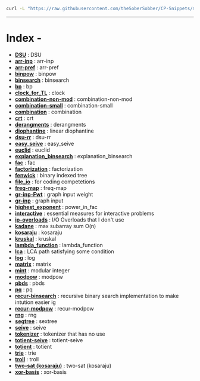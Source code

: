 ```bash
curl -L "https://raw.githubusercontent.com/theSoberSobber/CP-Snippets/main/snippets.json" > snippets.json
```
---
# Index - 


- **[DSU](https://github.com/theSoberSobber/CP-Snippets/blob/main/snippets.json#L2)** : DSU 
- **[arr-inp](https://github.com/theSoberSobber/CP-Snippets/blob/main/snippets.json#L37)** : arr-inp 
- **[arr-pref](https://github.com/theSoberSobber/CP-Snippets/blob/main/snippets.json#L45)** : arr-pref 
- **[binpow](https://github.com/theSoberSobber/CP-Snippets/blob/main/snippets.json#L53)** : binpow 
- **[binsearch](https://github.com/theSoberSobber/CP-Snippets/blob/main/snippets.json#L68)** : binsearch 
- **[bp](https://github.com/theSoberSobber/CP-Snippets/blob/main/snippets.json#L89)** : bp 
- **[clock_for_TL](https://github.com/theSoberSobber/CP-Snippets/blob/main/snippets.json#L167)** : clock 
- **[combination-non-mod](https://github.com/theSoberSobber/CP-Snippets/blob/main/snippets.json#L179)** : combination-non-mod 
- **[combination-small](https://github.com/theSoberSobber/CP-Snippets/blob/main/snippets.json#L196)** : combination-small 
- **[combination](https://github.com/theSoberSobber/CP-Snippets/blob/main/snippets.json#L212)** : combination 
- **[crt](https://github.com/theSoberSobber/CP-Snippets/blob/main/snippets.json#L225)** : crt 
- **[derangments](https://github.com/theSoberSobber/CP-Snippets/blob/main/snippets.json#L249)** : derangments 
- **[diophantine](https://github.com/theSoberSobber/CP-Snippets/blob/main/snippets.json#L262)** : linear diophantine 
- **[dsu-rr](https://github.com/theSoberSobber/CP-Snippets/blob/main/snippets.json#L338)** : dsu-rr 
- **[easy_seive](https://github.com/theSoberSobber/CP-Snippets/blob/main/snippets.json#L377)** : easy_seive 
- **[euclid](https://github.com/theSoberSobber/CP-Snippets/blob/main/snippets.json#L396)** : euclid 
- **[explanation_binsearch](https://github.com/theSoberSobber/CP-Snippets/blob/main/snippets.json#L421)** : explanation_binsearch 
- **[fac](https://github.com/theSoberSobber/CP-Snippets/blob/main/snippets.json#L456)** : fac 
- **[factorization](https://github.com/theSoberSobber/CP-Snippets/blob/main/snippets.json#L470)** : factorization 
- **[fenwick](https://github.com/theSoberSobber/CP-Snippets/blob/main/snippets.json#L500)** : binary indexed tree 
- **[file_io](https://github.com/theSoberSobber/CP-Snippets/blob/main/snippets.json#L540)** : for coding competetions 
- **[freq-map](https://github.com/theSoberSobber/CP-Snippets/blob/main/snippets.json#L550)** : freq-map 
- **[gr-inp-Fwt](https://github.com/theSoberSobber/CP-Snippets/blob/main/snippets.json#L561)** : graph input weight 
- **[gr-inp](https://github.com/theSoberSobber/CP-Snippets/blob/main/snippets.json#L574)** : graph input 
- **[highest_exponent](https://github.com/theSoberSobber/CP-Snippets/blob/main/snippets.json#L587)** : power_in_fac 
- **[interactive](https://github.com/theSoberSobber/CP-Snippets/blob/main/snippets.json#L602)** : essential measures for interactive problems 
- **[ip-overloads](https://github.com/theSoberSobber/CP-Snippets/blob/main/snippets.json#L627)** : I/O Overloads that I don't use 
- **[kadane](https://github.com/theSoberSobber/CP-Snippets/blob/main/snippets.json#L644)** : max subarray sum O(n) 
- **[kosaraju](https://github.com/theSoberSobber/CP-Snippets/blob/main/snippets.json#L660)** : kosaraju 
- **[kruskal](https://github.com/theSoberSobber/CP-Snippets/blob/main/snippets.json#L740)** : kruskal 
- **[lambda_function](https://github.com/theSoberSobber/CP-Snippets/blob/main/snippets.json#L761)** : lambda_function 
- **[lca](https://github.com/theSoberSobber/CP-Snippets/blob/main/snippets.json#L770)** : LCA path satisfying some condition 
- **[log](https://github.com/theSoberSobber/CP-Snippets/blob/main/snippets.json#L831)** : log 
- **[matrix](https://github.com/theSoberSobber/CP-Snippets/blob/main/snippets.json#L862)** : matrix 
- **[mint](https://github.com/theSoberSobber/CP-Snippets/blob/main/snippets.json#L913)** : modular integer 
- **[modpow](https://github.com/theSoberSobber/CP-Snippets/blob/main/snippets.json#L972)** : modpow 
- **[pbds](https://github.com/theSoberSobber/CP-Snippets/blob/main/snippets.json#L988)** : pbds 
- **[pq](https://github.com/theSoberSobber/CP-Snippets/blob/main/snippets.json#L1003)** : pq 
- **[recur-binsearch](https://github.com/theSoberSobber/CP-Snippets/blob/main/snippets.json#L1011)** : recursive binary search implementation to make intution easier ig 
- **[recur-modpow](https://github.com/theSoberSobber/CP-Snippets/blob/main/snippets.json#L1028)** : recur-modpow 
- **[rng](https://github.com/theSoberSobber/CP-Snippets/blob/main/snippets.json#L1044)** : rng 
- **[segtree](https://github.com/theSoberSobber/CP-Snippets/blob/main/snippets.json#L1053)** : sextree 
- **[seive](https://github.com/theSoberSobber/CP-Snippets/blob/main/snippets.json#L1167)** : seive 
- **[tokenizer](https://github.com/theSoberSobber/CP-Snippets/blob/main/snippets.json#L1185)** : tokenizer that has no use 
- **[totient-seive](https://github.com/theSoberSobber/CP-Snippets/blob/main/snippets.json#L1192)** : totient-seive 
- **[totient](https://github.com/theSoberSobber/CP-Snippets/blob/main/snippets.json#L1206)** : totient 
- **[trie](https://github.com/theSoberSobber/CP-Snippets/blob/main/snippets.json#L1226)** : trie 
- **[troll](https://github.com/theSoberSobber/CP-Snippets/blob/main/snippets.json#L1262)** : troll 
- **[two-sat (kosaraju)](https://github.com/theSoberSobber/CP-Snippets/blob/main/snippets.json#L1272)** : two-sat (kosaraju) 
- **[xor-basis](https://github.com/theSoberSobber/CP-Snippets/blob/main/snippets.json#L1409)** : xor-basis 